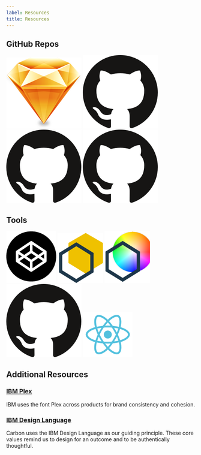 ```yaml
---
label: Resources
title: Resources
---
```


## GitHub Repos

<flex-group>
<clickable-tile 
    title="Carbon Design Kit"
    description="A Sketch file containing core visual styles, components, and patterns a designer needs to use Carbon as a framework for building product experiences."
    href="https://github.com/ibm/carbon-design-kit" 
    type="resource"
    >
    <img src="images/sketch-icon.png" alt="Carbon Design Kit" />
</clickable-tile>
<clickable-tile 
    title="Carbon Components"
    description="Carbon Components gives developers a collection of re-usable HTML and Sass partials they can use for building websites and user interfaces."
    href="https://github.com/ibm/carbon-components" 
    type="resource"
    >
    <img src="images/github-icon.png" alt="Carbon Component Library" />
</clickable-tile>
<clickable-tile 
    title="Carbon Components React"
    description="Carbon Components React gives developers a collection of re-usable React components they can use for bulding websites and user interfaces."
    href="https://github.com/ibm/carbon-components-react" 
    type="resource"
    >
    <img src="images/github-icon.png" alt="Carbon Components React" />
</clickable-tile>
<clickable-tile 
    title="Carbon Components Anuglar"
    description="Carbon Components Angular gives developers a collection of re-usable Angular components they can use for bulding websites and user interfaces."
    href="https://github.com/ibm/carbon-components-angular" 
    type="resource"
    >
    <img src="images/github-icon.png" alt="Carbon Components Angular" />
</clickable-tile>
</flex-group>

## Tools

<flex-group>
<clickable-tile 
    title="Carbon CodePen"
    description="CodePen, a social development playground for front-end developers and designers, houses demos of Carbon Components."
    href="http://www.codepen.io/team/carbon" 
    type="resource"
    >
    <img src="images/codepen-icon.png" alt="Carbon CodePen" />
</clickable-tile>
<clickable-tile 
    title="Themeing Sandbox"
    description="The sandbox allows you to build a custom theme by changing a color variable’s hex value and then exporting the theme sheet SCSS file."
    href="http://themes.carbondesignsystem.com/" 
    type="resource"
    >
    <img src="images/sandbox-icon.png" alt="Themeing Sandbox" />
</clickable-tile>
<clickable-tile 
    title="Color Contrast Checker"
    description="This color contrast checker allows you to easily calculate the color contrast ratio between two colors, ensuring that it passes WCAG 2.0 Level AA requirements."
    href="https://marijohannessen.github.io/color-contrast-checker/" 
    type="resource"
    >
    <img src="images/color-contrast-icon.png" alt="Color Contrast Checker" />
</clickable-tile>
<clickable-tile 
    title="Carbon Boilerplate"
    description="A simple boilerplate for rapid UI prototyping with Carbon components."
    href="A simple boilerplate for rapid UI prototyping with Carbon components."
    type="resource"
    >
    <img src="images/github-icon.png" alt="Carbon Boilerplate" />
</clickable-tile>
<clickable-tile 
    title="Carbon React Storybook"
    description="Carbon Components, in React"
    href="http://react.carbondesignsystem.com/"
    type="resource"
    >
    <img src="images/react-icon.png" alt="Carbon React Storybook" />
</clickable-tile>
</flex-group>

## Additional Resources

### [IBM Plex](https://github.com/IBM/plex)

IBM uses the font Plex across products for brand consistency and cohesion.

### [IBM Design Language](https://www.ibm.com/design/language/)
Carbon uses the IBM Design Language as our guiding principle. These core values remind us to design for an outcome and to be authentically thoughtful.